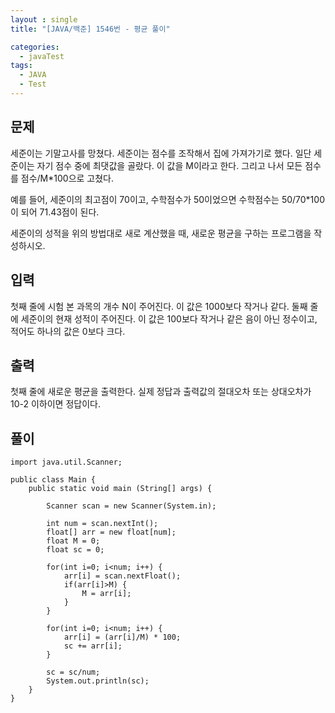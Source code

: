 ```yaml
---
layout : single
title: "[JAVA/백준] 1546번 - 평균 풀이"

categories:
  - javaTest
tags:
  - JAVA
  - Test
---
```



## 문제

세준이는 기말고사를 망쳤다. 세준이는 점수를 조작해서 집에 가져가기로 했다. 일단 세준이는 자기 점수 중에 최댓값을 골랐다. 이 값을 M이라고 한다. 그리고 나서 모든 점수를 점수/M*100으로 고쳤다.

예를 들어, 세준이의 최고점이 70이고, 수학점수가 50이었으면 수학점수는 50/70*100이 되어 71.43점이 된다.

세준이의 성적을 위의 방법대로 새로 계산했을 때, 새로운 평균을 구하는 프로그램을 작성하시오.

## 입력

첫째 줄에 시험 본 과목의 개수 N이 주어진다. 이 값은 1000보다 작거나 같다. 둘째 줄에 세준이의 현재 성적이 주어진다. 이 값은 100보다 작거나 같은 음이 아닌 정수이고, 적어도 하나의 값은 0보다 크다.

## 출력

첫째 줄에 새로운 평균을 출력한다. 실제 정답과 출력값의 절대오차 또는 상대오차가 10-2  이하이면 정답이다.

## 풀이

~~~
import java.util.Scanner;

public class Main {
	public static void main (String[] args) {
		
		Scanner scan = new Scanner(System.in);
		
		int num = scan.nextInt();
		float[] arr = new float[num];
		float M = 0;
		float sc = 0;
		
		for(int i=0; i<num; i++) {
			arr[i] = scan.nextFloat();
			if(arr[i]>M) {
				M = arr[i];
			}
		}
		
		for(int i=0; i<num; i++) {
			arr[i] = (arr[i]/M) * 100;
			sc += arr[i];
		}
		
		sc = sc/num;
		System.out.println(sc);
	}
}
~~~
